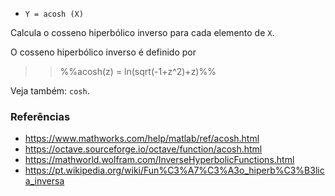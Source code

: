 - `Y = acosh (X)`

Calcula o cosseno hiperbólico inverso para cada elemento de `X`.

O cosseno hiperbólico inverso é definido por

> > %%acosh(z) = ln(sqrt(-1+z^2)+z)%%

Veja também: `cosh`.

### Referências

- https://www.mathworks.com/help/matlab/ref/acosh.html
- https://octave.sourceforge.io/octave/function/acosh.html
- https://mathworld.wolfram.com/InverseHyperbolicFunctions.html
- https://pt.wikipedia.org/wiki/Fun%C3%A7%C3%A3o_hiperb%C3%B3lica_inversa
